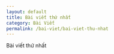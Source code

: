 ```yaml
---
layout: default
title: Bài viết thứ nhất
category: Bài Viết
permalink: /bai-viet/bai-viet-thu-nhat
---
```

<p>Bài viết thứ nhất</p>